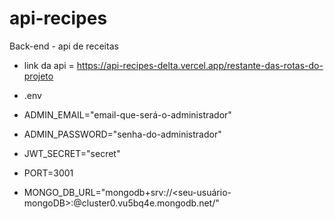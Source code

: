 # api-recipes
Back-end - api de receitas

- link da api = https://api-recipes-delta.vercel.app/restante-das-rotas-do-projeto

- .env 
- ADMIN_EMAIL="email-que-será-o-administrador"
- ADMIN_PASSWORD="senha-do-administrador"
- JWT_SECRET="secret"
- PORT=3001
- MONGO_DB_URL="mongodb+srv://<seu-usuário-mongoDB>:<sua-senha-do-banco-mongoDB>@cluster0.vu5bq4e.mongodb.net/"
